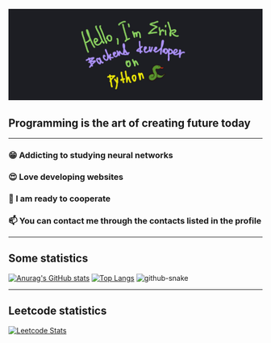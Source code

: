 ![Header](https://github.com/Fiufew/Fiufew/blob/main/assets/picture_my_header.png)

## Programming is the art of creating future today

---

### 😁 Addicting to studying neural networks

### 😍 Love developing websites

### 🫡 I am ready to cooperate

### 📫 You can contact me through the contacts listed in the profile

---

## Some statistics
[![Anurag's GitHub stats](https://github-readme-stats.vercel.app/api?username=Fiufew)](https://github.com/anuraghazra/github-readme-stats)
[![Top Langs](https://github-readme-stats.vercel.app/api/top-langs/?username=Fiufew&layout=compact)](https://github.com/anuraghazra/github-readme-stats)
<picture>
  <source
    media="(prefers-color-scheme: dark)"
    srcset="https://github.com/Fiufew/Fiufew/blob/output/github-contribution-grid-snake-dark.svg"
  />
  <img alt="github-snake" src="github-snake.svg"/>
</picture>

---

## Leetcode statistics
[![Leetcode Stats](https://leetcard.jacoblin.cool/Fiufew?border=0&radius=20)](https://leetcode.com/Fiufew)
